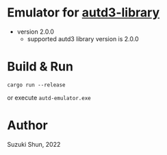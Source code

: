 # Emulator for [autd3-library](https://github.com/shinolab/autd3-library-software)

* version 2.0.0
    * supported autd3 library version is 2.0.0

# Build & Run

```
cargo run --release
```

or execute `autd-emulator.exe`

# Author

Suzuki Shun, 2022
